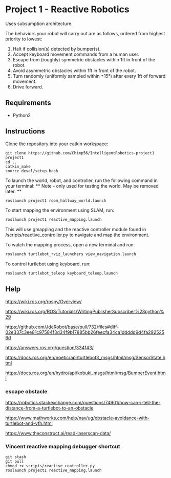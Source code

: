 # Project 1 - Reactive Robotics

Uses subsumption architecture.

The behaviors your robot will carry out are as follows, ordered from highest priority to lowest:

1. Halt if collision(s) detected by bumper(s).
2. Accept keyboard movement commands from a human user.
3. Escape from (roughly) symmetric obstacles within 1ft in front of the robot.
4. Avoid asymmetric obstacles within 1ft in front of the robot.
5. Turn randomly (uniformly sampled within ±15°) after every 1ft of forward movement.
6. Drive forward.

## Requirements
- Python2

## Instructions

Clone the repository into your catkin workspace:

```bashcd ~/catkin_ws/src
git clone https://github.com/Chimp56/IntelligentRobotics-project1 project1
cd ..
catkin_make
source devel/setup.bash
```

To launch the world, robot, and controller, run the following command in your terminal:
** Note - only used for testing the world. May be removed later. **
```bash
roslaunch project1 room_hallway_world.launch
```


To start mapping the environment using SLAM, run:

```bash
roslaunch project1 reactive_mapping.launch
```

This will use gmapping and the reactive controller module found in /scripts/reactive_controller.py to navigate and map the environment.

To watch the mapping process, open a new terminal and run:

```bash
roslaunch turtlebot_rviz_launchers view_navigation.launch
```

To control turtlebot using keyboard, run:
```bash
roslaunch turtlebot_teleop keyboard_teleop.launch
```

## Help

https://wiki.ros.org/rospy/Overview/

https://wiki.ros.org/ROS/Tutorials/WritingPublisherSubscriber%28python%29

https://github.com/JdeRobot/base/pull/732/files#diff-02e337c3ee81c97584f3d34f9b17885bb26feecfa34ca1ddddd9d4fa2925256d

https://answers.ros.org/question/334143/

https://docs.ros.org/en/noetic/api/turtlebot3_msgs/html/msg/SensorState.html

https://docs.ros.org/en/hydro/api/kobuki_msgs/html/msg/BumperEvent.html

### escape obstacle

https://robotics.stackexchange.com/questions/74901/how-can-i-tell-the-distance-from-a-turtlebot-to-an-obstacle

https://www.mathworks.com/help/nav/ug/obstacle-avoidance-with-turtlebot-and-vfh.html

https://www.theconstruct.ai/read-laserscan-data/


### Vincent reactive mapping debugger shortcut

```
git stash
git pull
chmod +x scripts/reactive_controller.py
roslaunch project1 reactive_mapping.launch

```